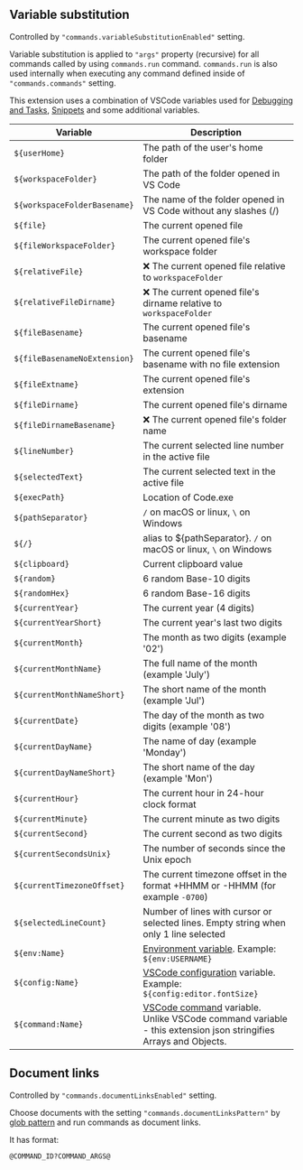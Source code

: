 

## Variable substitution

<!-- https://code.visualstudio.com/docs/editor/variables-reference -->
<!-- https://code.visualstudio.com/docs/editor/userdefinedsnippets#_variables -->
<!-- https://github.com/usernamehw/vscode-commands/issues/9 -->
<!-- [📚 Docs](https://github.com/usernamehw/vscode-commands/blob/master/docs/documentation.md#variable-substitution) -->

Controlled by `"commands.variableSubstitutionEnabled"` setting.

Variable substitution is applied to `"args"` property (recursive) for all commands called by using `commands.run` command.
`commands.run` is also used internally when executing any command defined inside of `"commands.commands"` setting.

This extension uses a combination of VSCode variables used for [Debugging and Tasks](https://code.visualstudio.com/docs/editor/variables-reference), [Snippets](https://code.visualstudio.com/docs/editor/userdefinedsnippets#_variables) and some additional variables.

Variable | Description
--- | ---
`${userHome}` | The path of the user's home folder
`${workspaceFolder}` | The path of the folder opened in VS Code
`${workspaceFolderBasename}` | The name of the folder opened in VS Code without any slashes (/)
`${file}` | The current opened file
`${fileWorkspaceFolder}` | The current opened file's workspace folder
`${relativeFile}` | ❌ The current opened file relative to `workspaceFolder`
`${relativeFileDirname}` | ❌ The current opened file's dirname relative to `workspaceFolder`
`${fileBasename}` | The current opened file's basename
`${fileBasenameNoExtension}` | The current opened file's basename with no file extension
`${fileExtname}` | The current opened file's extension
`${fileDirname}` | The current opened file's dirname
`${fileDirnameBasename}` | ❌ The current opened file's folder name
`${lineNumber}` | The current selected line number in the active file
`${selectedText}` | The current selected text in the active file
`${execPath}` | Location of Code.exe
`${pathSeparator}` | `/` on macOS or linux, `\` on Windows
`${/}` | alias to ${pathSeparator}.  `/` on macOS or linux, `\` on Windows
`${clipboard}` | Current clipboard value
`${random}` | 6 random Base-10 digits
`${randomHex}` | 6 random Base-16 digits
`${currentYear}`| The current year (4 digits)
`${currentYearShort}`| The current year's last two digits
`${currentMonth}`| The month as two digits (example '02')
`${currentMonthName}`| The full name of the month (example 'July')
`${currentMonthNameShort}`| The short name of the month (example 'Jul')
`${currentDate}`| The day of the month as two digits (example '08')
`${currentDayName}`| The name of day (example 'Monday')
`${currentDayNameShort}`| The short name of the day (example 'Mon')
`${currentHour}`| The current hour in 24-hour clock format
`${currentMinute}`| The current minute as two digits
`${currentSecond}`| The current second as two digits
`${currentSecondsUnix}`| The number of seconds since the Unix epoch
`${currentTimezoneOffset}`| The current timezone offset in the format +HHMM or -HHMM (for example `-0700`)
`${selectedLineCount}`| Number of lines with cursor or selected lines. Empty string when only 1 line selected
`${env:Name}`| [Environment variable](https://en.wikipedia.org/wiki/Environment_variable). Example: `${env:USERNAME}`
`${config:Name}`| [VSCode configuration](https://code.visualstudio.com/docs/getstarted/settings#_default-settings) variable. Example: `${config:editor.fontSize}`
`${command:Name}`| [VSCode command](https://code.visualstudio.com/docs/editor/variables-reference#_command-variables) variable. Unlike VSCode command variable - this extension json stringifies Arrays and Objects.

## Document links

Controlled by `"commands.documentLinksEnabled"` setting.

Choose documents with the setting `"commands.documentLinksPattern"` by [glob pattern](https://code.visualstudio.com/api/references/vscode-api#GlobPattern) and run commands as document links.

It has format:

```plaintext
@COMMAND_ID?COMMAND_ARGS@
```

<!-- TODO: add gif -->
